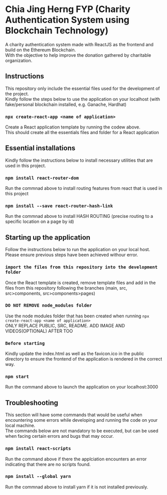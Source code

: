 # Chia Jing Herng FYP (Charity Authentication System using Blockchain Technology)

A charity authentication system made with ReactJS as the frontend and build on the Ethereum Blockchain.\
With the objective to help improve the donation gathered by charitable organization. 

## Instructions
This repository only include the essential files used for the development of the project.\
Kindly follow the steps below to use the application on your localhost (with fake/personal blockchain installed, e.g. Ganache, Hardhat)

### `npx create-react-app <name of application>`
Create a React application template by running the codew above.\
This should create all the essentials files and folder for a React application

## Essential installations
Kindly follow the instructions below to install necessary utilities that are used in this project.

### `npm install react-router-dom`
Run the commnad above to install routing features from react that is used in this project

### `npm install --save react-router-hash-link`
Run the commnad above to install HASH ROUTING (precise routing to a specific location on a page by id)

## Starting up the application
Follow the instructions below to run the application on your local host.\
Please ensure previous steps have been achieved withour error.

### `import the files from this repository into the development folder`
Once the React template is created, remove template files and add in the files from this repository following the branches (main, src, src>components, src>components>pages)

### `DO NOT REMOVE node_modules folder`
Use the node modules folder that has been created when running `npx create-react-app <name of application>`\
ONLY REPLACE PUBLIC, SRC, README. ADD IMAGE AND VIDEOS(OPTIONAL) AFTER TOO

### `Before starting`
Kindly update the index.html as well as the favicon.ico in the public directory to ensure the frontend of the application is rendered in the correct way.

### `npm start`
Run the command above to launch the application on your localhost:3000

## Troubleshooting
This section will have some commands that would be useful when encountering some errors while developing and running the code on your local machine.\
The commands below are not mandatory to be executed, but can be used when facing certain errors and bugs that may occur.

### `npm install react-scripts`
Run the command above if there the applciation encounters an error indicating that there are no scripts found.

### `npm install --global yarn`
Run the commnad above to install yarn if it is not installed previously.

